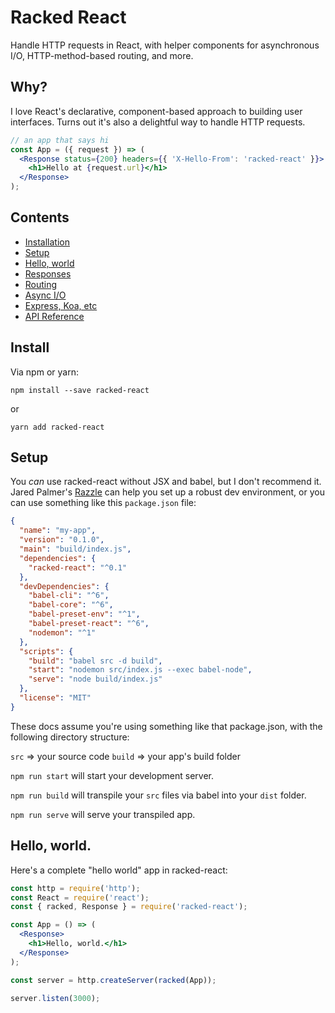 # Racked React

Handle HTTP requests in React, with helper components for asynchronous I/O,
HTTP-method-based routing, and more.

## Why?

I love React's declarative, component-based approach to building user
interfaces. Turns out it's also a delightful way to handle HTTP requests.

```jsx
// an app that says hi
const App = ({ request }) => (
  <Response status={200} headers={{ 'X-Hello-From': 'racked-react' }}>
    <h1>Hello at {request.url}</h1>
  </Response>
);
```

## Contents

* [Installation](#installation)
* [Setup](#setup)
* [Hello, world](#hello-world)
* [Responses](#response-api)
* [Routing](#routing)
* [Async I/O](#async-io)
* [Express, Koa, etc](#express-koa-etc)
* [API Reference](#api-reference)

## Install

Via npm or yarn:

`npm install --save racked-react`

or

`yarn add racked-react`

## Setup

You _can_ use racked-react without JSX and babel, but I don't recommend it.
Jared Palmer's [Razzle][razzle] can help you set up a robust dev environment, or
you can use something like this `package.json` file:

```json
{
  "name": "my-app",
  "version": "0.1.0",
  "main": "build/index.js",
  "dependencies": {
    "racked-react": "^0.1"
  },
  "devDependencies": {
    "babel-cli": "^6",
    "babel-core": "^6",
    "babel-preset-env": "^1",
    "babel-preset-react": "^6",
    "nodemon": "^1"
  },
  "scripts": {
    "build": "babel src -d build",
    "start": "nodemon src/index.js --exec babel-node",
    "serve": "node build/index.js"
  },
  "license": "MIT"
}
```

These docs assume you're using something like that package.json, with the
following directory structure:

`src` => your source code `build` => your app's build folder

`npm run start` will start your development server.

`npm run build` will transpile your `src` files via babel into your `dist`
folder.

`npm run serve` will serve your transpiled app.

## Hello, world.

Here's a complete "hello world" app in racked-react:

```jsx
const http = require('http');
const React = require('react');
const { racked, Response } = require('racked-react');

const App = () => (
  <Response>
    <h1>Hello, world.</h1>
  </Response>
);

const server = http.createServer(racked(App));

server.listen(3000);
```

[razzle]: https://github.com/jaredpalmer/razzle
